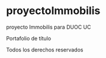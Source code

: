 # proyectoImmobilis
proyecto Immobilis para DUOC UC

Portafolio de título

Todos los derechos reservados
